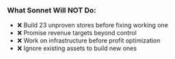 ### **What Sonnet Will NOT Do:**
- ❌ Build 23 unproven stores before fixing working one
- ❌ Promise revenue targets beyond control
- ❌ Work on infrastructure before profit optimization
- ❌ Ignore existing assets to build new ones
